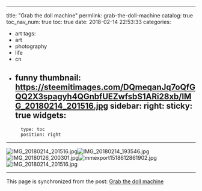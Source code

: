 
---
title: "Grab the doll machine"
permlink: grab-the-doll-machine
catalog: true
toc_nav_num: true
toc: true
date: 2018-02-14 22:53:33
categories:
- art
tags:
- art
- photography
- life
- cn
- funny
thumbnail: https://steemitimages.com/DQmeqanJq7oQfGQQ2X3spagyh4QGnbfUEZwfsbS1ARi28xb/IMG_20180214_201516.jpg
sidebar:
    right:
        sticky: true
widgets:
    -
        type: toc
        position: right
---


![IMG_20180214_201516.jpg](https://steemitimages.com/DQmeqanJq7oQfGQQ2X3spagyh4QGnbfUEZwfsbS1ARi28xb/IMG_20180214_201516.jpg)![IMG_20180214_193546.jpg](https://steemitimages.com/DQmcmotDRzGeTymMHNdhBQTMQPBtHkk6Sh3tkA9oirgRS9U/IMG_20180214_193546.jpg)![IMG_20180126_200301.jpg](https://steemitimages.com/DQmaMJUrfEgCZsnjc1ZVmpkoF326XE3fJeAH4r5VMeuHcqg/IMG_20180126_200301.jpg)![mmexport1518612861902.jpg](https://steemitimages.com/DQmXThzMifhDenWDqnqwyj38iyE1qQJohudm8tamesUXaWU/mmexport1518612861902.jpg)![IMG_20180214_201516.jpg](https://steemitimages.com/DQmeqanJq7oQfGQQ2X3spagyh4QGnbfUEZwfsbS1ARi28xb/IMG_20180214_201516.jpg)

- - -

This page is synchronized from the post: [Grab the doll machine](https://steemit.com/@andrewma/grab-the-doll-machine)
